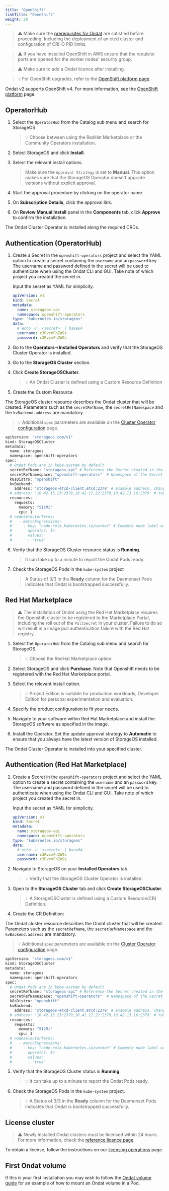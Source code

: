 ```yaml
---
title: "OpenShift"
linkTitle: "OpenShift"
weight: 20
---
```


> ⚠️ Make sure the
> [prerequisites for Ondat](/docs/prerequisites/) are
> satisfied before proceeding. Including the deployment of an etcd cluster and
> configuration of CRI-O PID limits.

> ⚠️ If you have installed OpenShift in AWS ensure that the requisite ports are
> opened for the worker nodes' security group.

> ⚠️ Make sure to add a Ondat licence after installing.

> 💡 For OpenShift upgrades, refer to the
> [OpenShift platform page](/docs/platforms/openshift#openshift-upgrades).

Ondat v2 supports OpenShift v4. For more information, see the [OpenShift platform](/docs/platforms/openshift) page.

## OperatorHub


1. Select the `OperatorHub` from the Catalog sub menu and search for StorageOS


   > 💡 Choose between using the RedHat Marketplace or the Community Operators
   > installation.

2. Select StorageOS and click __Install__.


3. Select the relevant install options.

    > Make sure the `Approval Strategy` is set to __Manual__. This option makes sure that the StorageOS
    > Operator doesn't upgrade versions without explicit approval.

4. Start the approval procedure by clicking on the operator name.


5. On __Subscription Details__, click the approval link.


6. On __Review Manual Install__ panel in the __Components__ tab, click __Approve__ to confirm the installation. 

    

The Ondat Cluster Operator is installed along the required CRDs.

## Authentication (OperatorHub)

1. Create a Secret in the `openshift-operators` project and select the YAML option to create a secret containing the `username` and an
   `password` key. The username and password defined in the secret will be
   used to authenticate when using the Ondat CLI and GUI. Take note of
   which project you created the secret in.

    Input the secret as YAML for simplicity.

    ```yaml
    apiVersion: v1
    kind: Secret
    metadata:
      name: storageos-api
      namespace: openshift-operators
    type: "kubernetes.io/storageos"
    data:
      # echo -n '<secret>' | base64
      username: c3RvcmFnZW9z
      password: c3RvcmFnZW9z
    ```

2.  Go to the __Operators__->__Installed Operators__ and verify that the StorageOS Cluster Operator is installed.

3.  Go to the __StorageOS Cluster__ section.

4.  Click __Create StorageOSCluster__.

    > 💡 An Ondat Cluster is defined using a Custom Resource Definition

5.  Create the Custom Resource

   The StorageOS cluster resource describes the Ondat cluster that will be
   created. Parameters such as the `secretRefName`, the `secretRefNamespace` and
   the `kvBackend.address` are mandatory.

   > 💡 Additional `spec` parameters are available on the [Cluster Operator configuration](/docs/reference/cluster-operator/configuration) page.

   ```bash
   apiVersion: "storageos.com/v1"
   kind: StorageOSCluster
   metadata:
     name: storageos
     namespace: openshift-operators
   spec:
     # Ondat Pods are in kube-system by default
     secretRefName: "storageos-api" # Reference the Secret created in the previous step
     secretRefNamespace: "openshift-operators"  # Namespace of the Secret created in the previous step
     k8sDistro: "openshift"
     kvBackend:
       address: 'storageos-etcd-client.etcd:2379' # Example address, change for your etcd endpoint
     # address: '10.42.15.23:2379,10.42.12.22:2379,10.42.13.16:2379' # You can set ETCD server ips
     resources:
       requests:
         memory: "512Mi"
         cpu: 1
     # nodeSelectorTerms:
     #   - matchExpressions:
     #     - key: "node-role.kubernetes.io/worker" # Compute node label will vary according to your installation
     #       operator: In
     #       values:
     #       - "true"
   ```


6.  Verify that the StorageOS Cluster resource status is __Running__.

    > It can take up to a minute to report the Ondat Pods ready.

7.  Check the StorageOS Pods in the `kube-system` project

    > A Status of 3/3 in the __Ready__ column for the Daemonset Pods indicates that Ondat is
    > bootstrapped successfully.


## Red Hat Marketplace


> ⚠️ The installation of Ondat using the Red Hat Marketplace requires the
> Openshift cluster to be registered to the Marketplace Portal, including the
> roll out of the `PullSecret` in your cluster. Failure to do so will result in a
> image pull authentication failure with the Red Hat registry.

1. Select the `OperatorHub` from the Catalog sub menu and search for StorageOS.


   > 💡 Choose the RedHat Marketplace option.

2. Select StorageOS and click __Purchase__. Note that Openshift needs to be
   registered with the Red Hat Marketplace portal.


3. Select the relevant install option.


    > 💡 Project Edition is suitable for production workloads, Developer Edition
    > for personal experimentation and evaluation.

4. Specify the product configuration to fit your needs.


5. Navigate to your software within Red Hat Marketplace and install the
   StorageOS software as specified in the image.


6. Install the Operator. Set the update approval strategy to __Automatic__ to
   ensure that you always have the latest version of StorageOS installed.


The Ondat Cluster Operator is installed into your specified cluster.

## Authentication (Red Hat Marketplace)


1.  Create a Secret in the `openshift-operators` project and select the YAML option to create a secret containing the `username` and an
   `password` key. The username and password defined in the secret will be
   used to authenticate when using the Ondat CLI and GUI. Take note of
   which project you created the secret in.

    Input the secret as YAML for simplicity.

    ```yaml
    apiVersion: v1
    kind: Secret
    metadata:
      name: storageos-api
      namespace: openshift-operators
    type: "kubernetes.io/storageos"
    data:
      # echo -n '<secret>' | base64
      username: c3RvcmFnZW9z
      password: c3RvcmFnZW9z
    ```

2.  Navigate to StorageOS on your __Installed Operators__ tab.


    > 💡 Verify that the StorageOS Cluster Operator is installed.

3.  Open to the __StorageOS Cluster__ tab and click __Create StorageOSCluster__.


    > 💡 A StorageOSCluster is defined using a Custom Resource(CR) Definition.

4.  Create the CR Definition:

   The Ondat cluster resource describes the Ondat cluster that will be
   created. Parameters such as the `secretRefName`, the `secretRefNamespace` and
   the `kvBackend.address` are mandatory.

   > 💡 Additional `spec` parameters are available on the [Cluster Operator configuration](/docs/reference/cluster-operator/configuration) page.

   ```bash
   apiVersion: "storageos.com/v1"
   kind: StorageOSCluster
   metadata:
     name: storageos
     namespace: openshift-operators
   spec:
     # Ondat Pods are in kube-system by default
     secretRefName: "storageos-api" # Reference the Secret created in the previous step
     secretRefNamespace: "openshift-operators"  # Namespace of the Secret created in the previous step
     k8sDistro: "openshift"
     kvBackend:
       address: 'storageos-etcd-client.etcd:2379' # Example address, change for your etcd endpoint
     # address: '10.42.15.23:2379,10.42.12.22:2379,10.42.13.16:2379' # You can set ETCD server ips
     resources:
       requests:
         memory: "512Mi"
         cpu: 1
     # nodeSelectorTerms:
     #   - matchExpressions:
     #     - key: "node-role.kubernetes.io/worker" # Compute node label will vary according to your installation
     #       operator: In
     #       values:
     #       - "true"
   ```


5.  Verify that the StorageOS Cluster status is __Running__.

    > 💡 It can take up to a minute to report the Ondat Pods ready.

6.  Check the StorageOS Pods in the `kube-system` project.

    > 💡 A Status of 3/3 in the __Ready__ column for the Daemonset Pods indicates that Ondat is
    > bootstrapped successfully.

## License cluster

> ⚠️ Newly installed Ondat clusters must be licensed within 24 hours. For more information, 
> check the [reference licence page](/docs/reference/licence).

To obtain a license, follow the instructions on our [licensing operations](/docs/operations/licensing) page.

## First Ondat volume

If this is your first installation you may wish to follow the [Ondat volume guide](/docs/operations/firstpvc) for an example of how
to mount an Ondat volume in a Pod.
